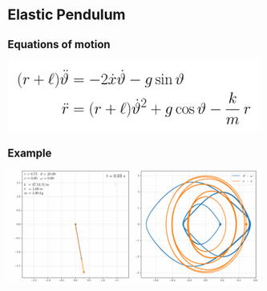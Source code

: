 # Elastic Pendulum

## Equations of motion

![ode](./ode_elastic.png)

## Example
![example](./elastic_pendulum.gif)
